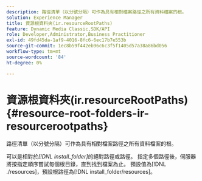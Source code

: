 ```yaml
---
description: 路徑清單（以分號分隔）可作為具有相對檔案路徑之所有資料檔案的根。
solution: Experience Manager
title: 資源根資料夾(ir.resourceRootPaths)
feature: Dynamic Media Classic,SDK/API
role: Developer,Administrator,Business Practitioner
exl-id: 49fd45da-1af9-4016-8fc6-6ec17b7e553b
source-git-commit: 1ec8b59f442eb96c6c3f5f1405d57a38a86bd056
workflow-type: tm+mt
source-wordcount: '84'
ht-degree: 0%

---
```


# 資源根資料夾(ir.resourceRootPaths){#resource-root-folders-ir-resourcerootpaths}

路徑清單（以分號分隔）可作為具有相對檔案路徑之所有資料檔案的根。

可以是相對於&#x200B;*[!DNL install_folder]*&#x200B;的絕對路徑或路徑。 指定多個路徑後，伺服器將按指定順序嘗試每個根目錄，直到找到檔案為止。 預設值為[!DNL ./resources]，預設根路徑為[!DNL install_folder/resources]。
